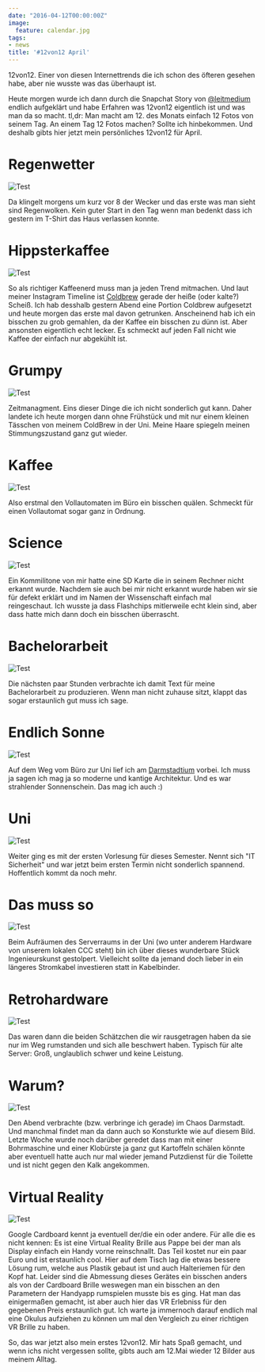 ```yaml
---
date: "2016-04-12T00:00:00Z"
image:
  feature: calendar.jpg
tags:
- news
title: '#12von12 April'
---
```


12von12. Einer von diesen Internettrends die ich schon des öfteren gesehen habe, aber nie wusste was das überhaupt ist.

Heute morgen wurde ich dann durch die Snapchat Story von [@leitmedium](http://www.leitmedium.de/) endlich aufgeklärt und habe Erfahren was 12von12 eigentlich ist und was man da so macht. tl,dr: Man macht am 12. des Monats einfach 12 Fotos von seinem Tag.
An einem Tag 12 Fotos machen? Sollte ich hinbekommen. Und deshalb gibts hier jetzt mein persönliches 12von12 für April.

Regenwetter
==============
![Test](/images/12v12-april/1.jpg)

Da klingelt morgens um kurz vor 8 der Wecker und das erste was man sieht sind Regenwolken. Kein guter Start in den Tag wenn man bedenkt dass ich gestern im T-Shirt das Haus verlassen konnte.

Hippsterkaffee
=================
![Test](/images/12v12-april/2.jpg)

So als richtiger Kaffeenerd muss man ja jeden Trend mitmachen. Und laut meiner Instagram Timeline ist [Coldbrew](http://www.coffeecircle.com/blog/cold-brew-eiskaffee/) gerade der heiße (oder kalte?) Scheiß. Ich hab desshalb gestern Abend eine Portion Coldbrew aufgesetzt und heute morgen das erste mal davon getrunken. Anscheinend hab ich ein bisschen zu grob gemahlen, da der Kaffee ein bisschen zu dünn ist. Aber ansonsten eigentlich echt lecker. Es schmeckt auf jeden Fall nicht wie Kaffee der einfach nur abgekühlt ist.

Grumpy
=========
![Test](/images/12v12-april/3.jpg)

Zeitmanagment. Eins dieser Dinge die ich nicht sonderlich gut kann. Daher landete ich heute morgen dann ohne Frühstück und mit nur einem kleinen Tässchen von meinem ColdBrew in der Uni. Meine Haare spiegeln meinen Stimmungszustand ganz gut wieder.

Kaffee
=========
![Test](/images/12v12-april/4.jpg)

Also erstmal den Vollautomaten im Büro ein bisschen quälen. Schmeckt für einen Vollautomat sogar ganz in Ordnung.

Science
==========
![Test](/images/12v12-april/5.jpg)

Ein Kommilitone von mir hatte eine SD Karte die in seinem Rechner nicht erkannt wurde. Nachdem sie auch bei mir nicht erkannt wurde haben wir sie für defekt erklärt und im Namen der Wissenschaft einfach mal reingeschaut. Ich wusste ja dass Flashchips mitlerweile echt klein sind, aber dass hatte mich dann doch ein bisschen überrascht.

Bachelorarbeit
=================
![Test](/images/12v12-april/6.jpg)

Die nächsten paar Stunden verbrachte ich damit Text für meine Bachelorarbeit zu produzieren. Wenn man nicht zuhause sitzt, klappt das sogar erstaunlich gut muss ich sage.

Endlich Sonne
================
![Test](/images/12v12-april/7.jpg)

Auf dem Weg vom Büro zur Uni lief ich am [Darmstadtium](https://de.wikipedia.org/wiki/Darmstadtium_(Kongresszentrum)) vorbei. Ich muss ja sagen ich mag ja so moderne und kantige Architektur. Und es war strahlender Sonnenschein. Das mag ich auch :)

Uni
======
![Test](/images/12v12-april/8.jpg)

Weiter ging es mit der ersten Vorlesung für dieses Semester. Nennt sich "IT Sicherheit" und war jetzt beim ersten Termin nicht sonderlich spannend. Hoffentlich kommt da noch mehr.

Das muss so
==============
![Test](/images/12v12-april/9.jpg)

Beim Aufräumen des Serverraums in der Uni (wo unter anderem Hardware von unserem lokalen CCC steht) bin ich über dieses wunderbare Stück Ingenieurskunst gestolpert. Vielleicht sollte da jemand doch lieber in ein längeres Stromkabel investieren statt in Kabelbinder.

Retrohardware
=================
![Test](/images/12v12-april/10.jpg)

Das waren dann die beiden Schätzchen die wir rausgetragen haben da sie nur im Weg rumstanden und sich alle beschwert haben. Typisch für alte Server: Groß, unglaublich schwer und keine Leistung.

Warum?
==========
![Test](/images/12v12-april/11.jpg)

Den Abend verbrachte (bzw. verbringe ich gerade) im Chaos Darmstadt. Und manchmal findet man da dann auch so Konsturkte wie auf diesem Bild.
Letzte Woche wurde noch darüber geredet dass man mit einer Bohrmaschine und einer Klobürste ja ganz gut Kartoffeln schälen könnte aber eventuell hatte auch nur mal wieder jemand Putzdienst für die Toilette und ist nicht gegen den Kalk angekommen.

Virtual Reality
===================
![Test](/images/12v12-april/12.jpg)

Google Cardboard kennt ja eventuell der/die ein oder andere. Für alle die es nicht kennen: Es ist eine Virtual Reality Brille aus Pappe bei der man als Display einfach ein Handy vorne reinschnallt. Das Teil kostet nur ein paar Euro und ist erstaunlich cool. Hier auf dem Tisch lag die etwas bessere Lösung rum, welche aus Plastik gebaut ist und auch Halteriemen für den Kopf hat. Leider sind die Abmessung dieses Gerätes ein bisschen anders als von der Cardboard Brille weswegen man ein bisschen an den Parametern der Handyapp rumspielen musste bis es ging. Hat man das einigermaßen gemacht, ist aber auch hier das VR Erlebniss für den gegebenen Preis erstaunlich gut. Ich warte ja immernoch darauf endlich mal eine Okulus aufziehen zu können um mal den Vergleich zu einer richtigen VR Brille zu haben.


So, das war jetzt also mein erstes 12von12. Mir hats Spaß gemacht, und wenn ichs nicht vergessen sollte, gibts auch am 12.Mai wieder 12 Bilder aus meinem Alltag.

